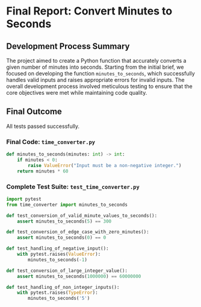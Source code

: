 # Final Report: Convert Minutes to Seconds

## Development Process Summary
The project aimed to create a Python function that accurately converts a given number of minutes into seconds. Starting from the initial brief, we focused on developing the function `minutes_to_seconds`, which successfully handles valid inputs and raises appropriate errors for invalid inputs. The overall development process involved meticulous testing to ensure that the core objectives were met while maintaining code quality.

## Final Outcome
All tests passed successfully.

### Final Code: `time_converter.py`
```python
def minutes_to_seconds(minutes: int) -> int:
    if minutes < 0:
        raise ValueError("Input must be a non-negative integer.")
    return minutes * 60
```

### Complete Test Suite: `test_time_converter.py`
```python
import pytest
from time_converter import minutes_to_seconds

def test_conversion_of_valid_minute_values_to_seconds():
    assert minutes_to_seconds(5) == 300

def test_conversion_of_edge_case_with_zero_minutes():
    assert minutes_to_seconds(0) == 0

def test_handling_of_negative_input():
    with pytest.raises(ValueError):
        minutes_to_seconds(-1)

def test_conversion_of_large_integer_value():
    assert minutes_to_seconds(1000000) == 60000000

def test_handling_of_non_integer_inputs():
    with pytest.raises(TypeError):
        minutes_to_seconds('5')
```